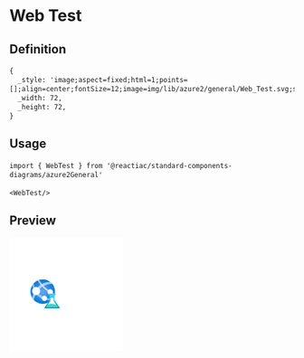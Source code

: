 # Web Test

## Definition

```
{
  _style: 'image;aspect=fixed;html=1;points=[];align=center;fontSize=12;image=img/lib/azure2/general/Web_Test.svg;strokeColor=none;',
  _width: 72,
  _height: 72,
}
```

## Usage

```
import { WebTest } from '@reactiac/standard-components-diagrams/azure2General'

<WebTest/>
```

## Preview

<img src="./web-test.png" width="200"/>
